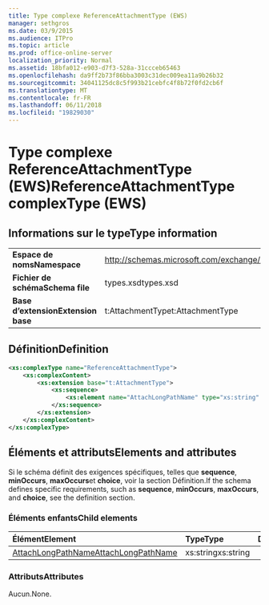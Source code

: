 ```yaml
---
title: Type complexe ReferenceAttachmentType (EWS)
manager: sethgros
ms.date: 03/9/2015
ms.audience: ITPro
ms.topic: article
ms.prod: office-online-server
localization_priority: Normal
ms.assetid: 18bfa012-e903-d7f3-528a-31ccceb65463
ms.openlocfilehash: da9ff2b73f86bba3003c31dec009ea11a9b26b32
ms.sourcegitcommit: 34041125dc8c5f993b21cebfc4f8b72f0fd2cb6f
ms.translationtype: MT
ms.contentlocale: fr-FR
ms.lasthandoff: 06/11/2018
ms.locfileid: "19829030"
---
```

# <a name="referenceattachmenttype-complextype-ews"></a><span data-ttu-id="a36a4-102">Type complexe ReferenceAttachmentType (EWS)</span><span class="sxs-lookup"><span data-stu-id="a36a4-102">ReferenceAttachmentType complexType (EWS)</span></span>

## <a name="type-information"></a><span data-ttu-id="a36a4-103">Informations sur le type</span><span class="sxs-lookup"><span data-stu-id="a36a4-103">Type information</span></span>

|||
|:-----|:-----|
|<span data-ttu-id="a36a4-104">**Espace de noms**</span><span class="sxs-lookup"><span data-stu-id="a36a4-104">**Namespace**</span></span> <br/> |http://schemas.microsoft.com/exchange/services/2006/types  <br/> |
|<span data-ttu-id="a36a4-105">**Fichier de schéma**</span><span class="sxs-lookup"><span data-stu-id="a36a4-105">**Schema file**</span></span> <br/> |<span data-ttu-id="a36a4-106">types.xsd</span><span class="sxs-lookup"><span data-stu-id="a36a4-106">types.xsd</span></span>  <br/> |
|<span data-ttu-id="a36a4-107">**Base d’extension**</span><span class="sxs-lookup"><span data-stu-id="a36a4-107">**Extension base**</span></span> <br/> |<span data-ttu-id="a36a4-108">t:AttachmentType</span><span class="sxs-lookup"><span data-stu-id="a36a4-108">t:AttachmentType</span></span>  <br/> |
   
## <a name="definition"></a><span data-ttu-id="a36a4-109">Définition</span><span class="sxs-lookup"><span data-stu-id="a36a4-109">Definition</span></span>

```XML
<xs:complexType name="ReferenceAttachmentType">
    <xs:complexContent>
        <xs:extension base="t:AttachmentType">
            <xs:sequence>
                <xs:element name="AttachLongPathName" type="xs:string" maxOccurs="1" minOccurs="0"></xs:element>
            </xs:sequence>
        </xs:extension>
    </xs:complexContent>
</xs:complexType>

```

## <a name="elements-and-attributes"></a><span data-ttu-id="a36a4-110">Éléments et attributs</span><span class="sxs-lookup"><span data-stu-id="a36a4-110">Elements and attributes</span></span>

<span data-ttu-id="a36a4-111">Si le schéma définit des exigences spécifiques, telles que **sequence**, **minOccurs**, **maxOccurs**et **choice**, voir la section Définition.</span><span class="sxs-lookup"><span data-stu-id="a36a4-111">If the schema defines specific requirements, such as **sequence**, **minOccurs**, **maxOccurs**, and **choice**, see the definition section.</span></span> 
  
### <a name="child-elements"></a><span data-ttu-id="a36a4-112">Éléments enfants</span><span class="sxs-lookup"><span data-stu-id="a36a4-112">Child elements</span></span>

|<span data-ttu-id="a36a4-113">**Élément**</span><span class="sxs-lookup"><span data-stu-id="a36a4-113">**Element**</span></span>|<span data-ttu-id="a36a4-114">**Type**</span><span class="sxs-lookup"><span data-stu-id="a36a4-114">**Type**</span></span>|<span data-ttu-id="a36a4-115">**Description**</span><span class="sxs-lookup"><span data-stu-id="a36a4-115">**Description**</span></span>|
|:-----|:-----|:-----|
|[<span data-ttu-id="a36a4-116">AttachLongPathName</span><span class="sxs-lookup"><span data-stu-id="a36a4-116">AttachLongPathName</span></span>](http://msdn.microsoft.com/library/98464422-2c13-8d33-0fe3-b1978f2d5b4a%28Office.15%29.aspx) <br/> |<span data-ttu-id="a36a4-117">xs:string</span><span class="sxs-lookup"><span data-stu-id="a36a4-117">xs:string</span></span>  <br/> ||
   
### <a name="attributes"></a><span data-ttu-id="a36a4-118">Attributs</span><span class="sxs-lookup"><span data-stu-id="a36a4-118">Attributes</span></span>

<span data-ttu-id="a36a4-119">Aucun.</span><span class="sxs-lookup"><span data-stu-id="a36a4-119">None.</span></span>
  

